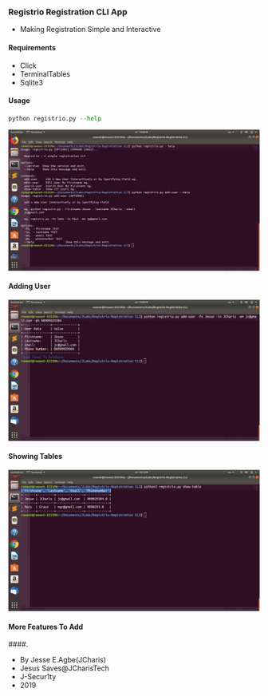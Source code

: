 ### Registrio Registration CLI App

+ Making Registration Simple and Interactive


#### Requirements
+ Click
+ TerminalTables
+ Sqlite3


#### Usage
```python
python registrio.py --help

```

![](image_help.png)

#### Adding User
![](image2.png)

#### Showing Tables
![](image3.png)


#### More Features To Add


####.
+ By Jesse E.Agbe(JCharis)
+ Jesus Saves@JCharisTech
+ J-Secur1ty
+ 2019